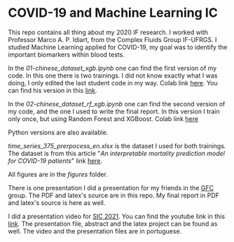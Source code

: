 # COVID-19 and Machine Learning IC
This repo contains all thing about my 2020 IF research. I worked with Professor Marco A. P. Idiart, from the Complex Fluids Group IF-UFRGS. I studied Machine Learning applied for COVID-19, my goal was to identify the important biomarkers within blood tests. 

In the *01-chinese_dataset_xgb.ipynb* one can find the first version of my code. In this one there is two trainings. I did not know exactly what I was doing, I only edited the last student code in my way. Colab link [here](https://drive.google.com/file/d/1Ne69RY220XlN0-vKh0q82ElnOjGv415w/view?usp=sharing). You can find his version in this [link](https://github.com/rjribeiro/covid_ic).

In the *02-chinese_dataset_rf_xgb.ipynb* one can find the second version of my code, and the one I used to write the final report. In this version I train only once, but using Random Forest and XGBoost. Colab link [here](https://drive.google.com/file/d/1npSWaLsoO53NKBapB0UwQ1rkRWuCm4HZ/view?usp=sharing)

Python versions are also available.

*time_series_375_prerpocess_en.xlsx* is the dataset I used for both trainings. The dataset is from this article "*An interpretable mortality prediction model for COVID-19 patients*" link [here](https://www.nature.com/articles/s42256-020-0180-7).

All figures are in the *figures* folder.

There is one presentation I did a presentation for my friends in the [GFC](https://github.com/gfc-fiscomp) group. The PDF and latex's source are in this repo. My final report in PDF and latex's source is here as well.

I did a presentation video for [SIC 2021](https://www.ufrgs.br/salaoufrgs/). You can find the youtube link in this [link](https://www.youtube.com/watch?v=BDXtHH5AlC0). The presentation file, abstract and the latex project can be found as well. The video and the presentation files are in portuguese.
